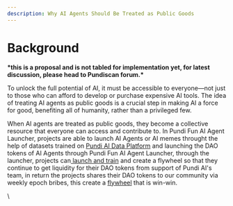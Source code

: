 ```yaml
---
description: Why AI Agents Should Be Treated as Public Goods
---
```


# Background

**\*this is a proposal and is not tabled for implementation yet, for latest discussion, please head to Pundiscan forum.\***

To unlock the full potential of AI, it must be accessible to everyone—not just to those who can afford to develop or purchase expensive AI tools. The idea of treating AI agents as public goods is a crucial step in making AI a force for good, benefiting all of humanity, rather than a privileged few.

When AI agents are treated as public goods, they become a collective resource that everyone can access and contribute to. In Pundi Fun AI Agent Launcher, projects are able to launch AI Agents or AI memes throught the help of datasets trained on [Pundi AI Data Platform](../pundi-aidata/) and launching the DAO tokens of AI Agents through Pundi Fun AI Agent Launcher, through the launcher, projects can[ launch and train](train-and-launch-step-1-and-2.md) and create a flywheel so that they continue to get liquidity for their DAO tokens from support of Pundi AI's team, in return the projects shares their DAO tokens to our community via weekly epoch bribes, this create a [flywheel](flywheel-step-3.md) that is win-win.



\
